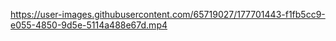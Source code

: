 

https://user-images.githubusercontent.com/65719027/177701443-f1fb5cc9-e055-4850-9d5e-5114a488e67d.mp4

